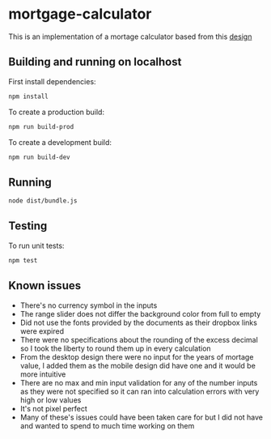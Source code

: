 # mortgage-calculator

This is an implementation of a mortage calculator based from this [design](https://drive.google.com/file/d/18bzDzrNNN5wPy5WUlJ2fweSBvDFiLfDD/view)

## Building and running on localhost

First install dependencies:

```sh
npm install
```

To create a production build:

```sh
npm run build-prod
```

To create a development build:

```sh
npm run build-dev
```

## Running

```sh
node dist/bundle.js
```

## Testing

To run unit tests:

```sh
npm test
```

## Known issues

- There's no currency symbol in the inputs
- The range slider does not differ the background color from full to empty
- Did not use the fonts provided by the documents as their dropbox links were expired
- There were no specifications about the rounding of the excess decimal so I took the liberty to round them up in every calculation
- From the desktop design there were no input for the years of mortage value, I added them as the mobile design did have one and it would be more intuitive
- There are no max and min input validation for any of the number inputs as they were not specified so it can ran into calculation errors with very high or low values
- It's not pixel perfect 
- Many of these's issues could have been taken care for but I did not have and wanted to spend to much time working on them